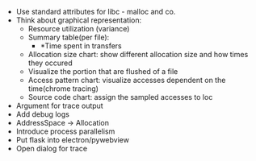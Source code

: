 - Use standard attributes for libc - malloc and co.
- Think about graphical representation:
    - Resource utilization (variance)
    - Summary table(per file):
        - *Time spent in transfers
    - Allocation size chart: show different allocation size and how times they occured
    - Visualize the portion that are flushed of a file
    - Access pattern chart: visualize accesses dependent on the time(chrome tracing)
    - Source code chart: assign the sampled accesses to loc
- Argument for trace output
- Add debug logs
- AddressSpace -> Allocation
- Introduce process parallelism
- Put flask into electron/pywebview
- Open dialog for trace